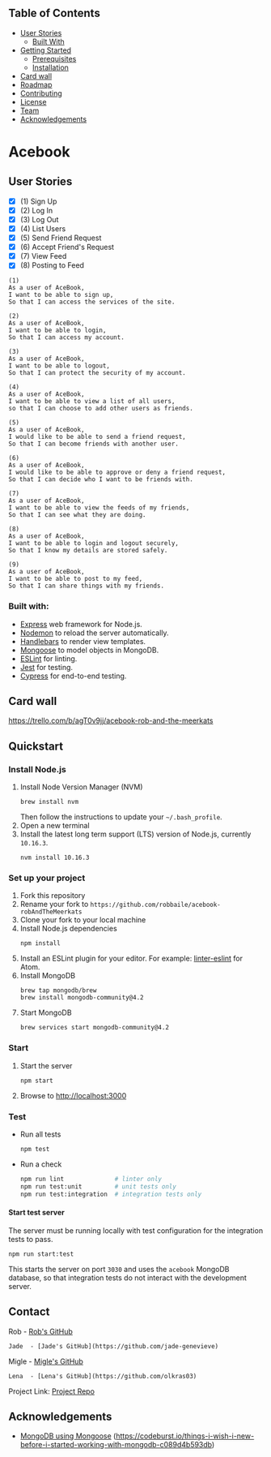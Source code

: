 ## Table of Contents

* [User Stories](#user-stories)
  * [Built With](#built-with)
* [Getting Started](#getting-started)
  * [Prerequisites](#prerequisites)
  * [Installation](#installation)
* [Card wall](#card-wall)
* [Roadmap](#roadmap)
* [Contributing](#contributing)
* [License](#license)
* [Team](#team)
* [Acknowledgements](#acknowledgements)



# Acebook

## User Stories
 - [x] (1) Sign Up
 - [x] (2) Log In
 - [x] (3) Log Out
 - [X] (4) List Users
 - [x] (5) Send Friend Request
 - [x] (6) Accept Friend's Request
 - [x] (7) View Feed
 - [x] (8) Posting to Feed

```
(1)
As a user of AceBook, 
I want to be able to sign up,
So that I can access the services of the site.
```

```
(2)
As a user of AceBook,
I want to be able to login,
So that I can access my account.

```

```
(3)
As a user of AceBook,
I want to be able to logout,
So that I can protect the security of my account.
```

```
(4)
As a user of AceBook,
I want to be able to view a list of all users,
so that I can choose to add other users as friends.
```

```
(5)
As a user of AceBook,
I would like to be able to send a friend request,
So that I can become friends with another user.
```

```
(6)
As a user of AceBook,
I would like to be able to approve or deny a friend request,
So that I can decide who I want to be friends with.
```

```
(7)
As a user of AceBook,
I want to be able to view the feeds of my friends,
So that I can see what they are doing.
```

```
(8)
As a user of AceBook,
I want to be able to login and logout securely,
So that I know my details are stored safely.

```

```
(9)
As a user of AceBook,
I want to be able to post to my feed,
So that I can share things with my friends.
```

### Built with:
- [Express](https://expressjs.com/) web framework for Node.js.
- [Nodemon](https://nodemon.io/) to reload the server automatically.
- [Handlebars](https://handlebarsjs.com/) to render view templates.
- [Mongoose](https://mongoosejs.com) to model objects in MongoDB.
- [ESLint](https://eslint.org) for linting.
- [Jest](https://jestjs.io/) for testing.
- [Cypress](https://www.cypress.io/) for end-to-end testing.

## Card wall

https://trello.com/b/agT0v9jj/acebook-rob-and-the-meerkats

## Quickstart

### Install Node.js

1. Install Node Version Manager (NVM)
    ```
    brew install nvm
    ```
    Then follow the instructions to update your `~/.bash_profile`.
1. Open a new terminal
1. Install the latest long term support (LTS) version of Node.js, currently `10.16.3`.
    ```
    nvm install 10.16.3
    ```

### Set up your project

1. Fork this repository
1. Rename your fork to `https://github.com/robbaile/acebook-robAndTheMeerkats`
1. Clone your fork to your local machine
1. Install Node.js dependencies
    ```
    npm install
    ```
1. Install an ESLint plugin for your editor. For example: [linter-eslint](https://github.com/AtomLinter/linter-eslint) for Atom.
1. Install MongoDB
    ```
    brew tap mongodb/brew
    brew install mongodb-community@4.2
    ```
1. Start MongoDB
    ```
    brew services start mongodb-community@4.2
    ```

### Start

1. Start the server
    ```
    npm start
    ```
1. Browse to [http://localhost:3000](http://localhost:3000)

### Test

* Run all tests
    ```
    npm test
    ```
* Run a check
    ```bash
    npm run lint              # linter only
    npm run test:unit         # unit tests only
    npm run test:integration  # integration tests only
    ```

#### Start test server

The server must be running locally with test configuration for the
integration tests to pass.
```
npm run start:test
```
This starts the server on port `3030` and uses the `acebook` MongoDB database,
so that integration tests do not interact with the development server.

<!-- CONTACT -->
## Contact

Rob - [Rob's GitHub](https://github.com/robbaile)
```
Jade  - [Jade's GitHub](https://github.com/jade-genevieve)
```
Migle  - [Migle's GitHub](https://github.com/miglekuba)
```
Lena  - [Lena's GitHub](https://github.com/olkras03)
```
Project Link: [Project Repo](https://github.com/robbaile/acebook-robAndTheMeerkats)

<!-- ACKNOWLEDGEMENTS -->
## Acknowledgements
* [MongoDB using Mongoose](https://mongoosejs.com/docs/)
                          (https://codeburst.io/things-i-wish-i-new-before-i-started-working-with-mongodb-c089d4b593db)

